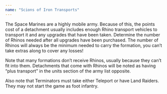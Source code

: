 ```yaml
---
name: "Scions of Iron Transports"
---
```

The Space Marines are a highly mobile army. Because of this, the points cost of a detachment usually includes enough Rhino transport vehicles to transport it and any upgrades that have been taken. Determine the number of Rhinos needed after all upgrades have been purchased. The number of Rhinos will always be the minimum needed to carry the formation, you can’t take extras along to cover any losses!

Note that many formations don’t receive Rhinos, usually because they can’t fit into them. Detachments that come with Rhinos will be noted as having <q>plus transport</q> in the units section of the army list opposite.

Also note that Terminators must take either Teleport or have Land Raiders. They may not start the game as foot infantry.